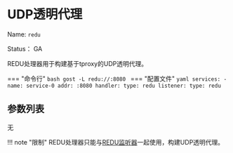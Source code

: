 # UDP透明代理

Name: `redu`

Status： GA

REDU处理器用于构建基于tproxy的UDP透明代理。

=== "命令行"
	```bash
	gost -L redu://:8080
	```
=== "配置文件"
    ```yaml
	services:
	- name: service-0
	  addr: :8080
	  handler:
		type: redu
	  listener:
		type: redu
	```

## 参数列表

无

!!! note "限制"
    REDU处理器只能与[REDU监听器](/reference/listeners/redu/)一起使用，构建UDP透明代理。
